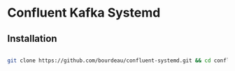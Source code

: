 Confluent Kafka Systemd
========

## Installation

```bash

git clone https://github.com/bourdeau/confluent-systemd.git && cd confluent-systemd && ./install.sh
```
